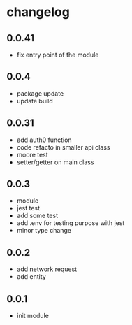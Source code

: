 # changelog

## 0.0.41
* fix entry point of the module

## 0.0.4
* package update
* update build

## 0.0.31
* add auth0 function
* code refacto in smaller api class
* moore test
* setter/getter on main class

## 0.0.3
* module
* jest test
* add some test
* add .env for testing purpose with jest
* minor type change

## 0.0.2
* add network request
* add entity
## 0.0.1
* init module